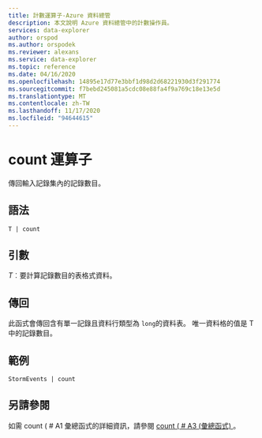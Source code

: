 ```yaml
---
title: 計數運算子-Azure 資料總管
description: 本文說明 Azure 資料總管中的計數操作員。
services: data-explorer
author: orspod
ms.author: orspodek
ms.reviewer: alexans
ms.service: data-explorer
ms.topic: reference
ms.date: 04/16/2020
ms.openlocfilehash: 14895e17d77e3bbf1d98d2d68221930d3f291774
ms.sourcegitcommit: f7bebd245081a5cdc08e88fa4f9a769c18e13e5d
ms.translationtype: MT
ms.contentlocale: zh-TW
ms.lasthandoff: 11/17/2020
ms.locfileid: "94644615"
---
```

# <a name="count-operator"></a>count 運算子

傳回輸入記錄集內的記錄數目。

## <a name="syntax"></a>語法

`T | count`

## <a name="arguments"></a>引數

*T*︰要計算記錄數目的表格式資料。

## <a name="returns"></a>傳回

此函式會傳回含有單一記錄且資料行類型為 `long`的資料表。 唯一資料格的值是 T 中的記錄數目。 

## <a name="example"></a>範例

<!-- csl: https://help.kusto.windows.net/Samples -->
```kusto
StormEvents | count
```

## <a name="see-also"></a>另請參閱

如需 count ( # A1 彙總函式的詳細資訊，請參閱 [count ( # A3 (彙總函式) ](count-aggfunction.md)。
